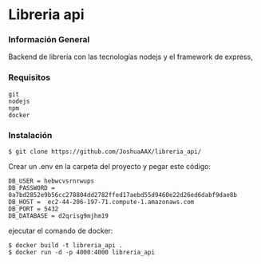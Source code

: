 # Libreria api

### Información General
Backend de librería con las tecnologías nodejs y el framework de express, 

### Requisitos
```
git
nodejs
npm
docker
```

### Instalación
```
$ git clone https://github.com/JoshuaAAX/libreria_api/
```
Crear un .env en la carpeta del proyecto y pegar este código:
```
DB_USER = hebwcvsrnrwups
DB_PASSWORD = 0a7bd2852e9b56cc278804dd2782ffed17aebd55d9460e22d26ed6dabf9dae8b
DB_HOST =  ec2-44-206-197-71.compute-1.amazonaws.com
DB_PORT = 5432
DB_DATABASE = d2qrisg9mjhm19
```


ejecutar el comando de docker:

```
$ docker build -t libreria_api .
$ docker run -d -p 4000:4000 libreria_api
```
 
  
